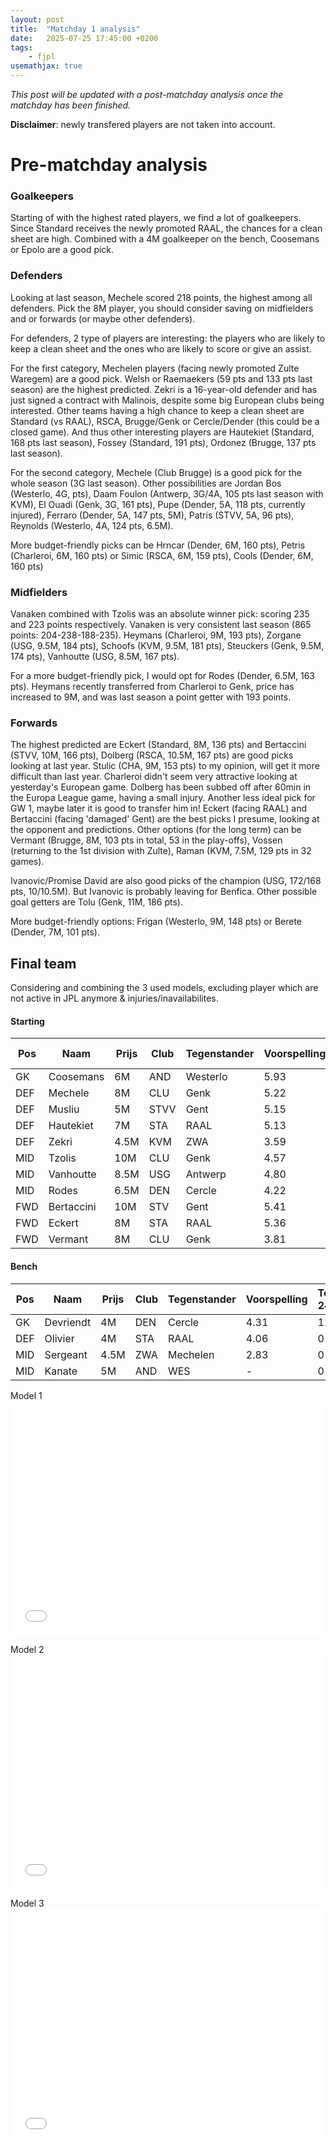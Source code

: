 ```yaml
---
layout: post
title:  "Matchday 1 analysis"
date:   2025-07-25 17:45:00 +0200
tags: 
    - fjpl
usemathjax: true
---
```


*This post will be updated with a post-matchday analysis once the matchday has been finished.*

**Disclaimer**: newly transfered players are not taken into account.

# Pre-matchday analysis

### Goalkeepers
Starting of with the highest rated players, we find a lot of goalkeepers. Since Standard receives the newly promoted RAAL, the chances for a clean sheet are high. Combined with a 4M goalkeeper on the bench, Coosemans or Epolo are a good pick.

### Defenders
Looking at last season, Mechele scored 218 points, the highest among all defenders. Pick the 8M player, you should consider saving on midfielders and or forwards (or maybe other defenders).

For defenders, 2 type of players are interesting: the players who are likely to keep a clean sheet and the ones who are likely to score or give an assist.

For the first category, Mechelen players (facing newly promoted Zulte Waregem) are a good pick. Welsh or Raemaekers (59 pts and 133 pts last season) are the highest predicted. Zekri is a 16-year-old defender and has just signed a contract with Malinois, despite some big European clubs being interested. Other teams having a high chance to keep a clean sheet are Standard (vs RAAL), RSCA, Brugge/Genk or Cercle/Dender (this could be a closed game). And thus other interesting players are Hautekiet (Standard, 168 pts last season), Fossey (Standard, 191 pts), Ordonez (Brugge, 137 pts last season).

For the second category, Mechele (Club Brugge) is a good pick for the whole season (3G last season). Other possibilities are Jordan Bos (Westerlo, 4G, pts), Daam Foulon (Antwerp, 3G/4A, 105 pts last season with KVM), El Ouadi (Genk, 3G, 161 pts), Pupe (Dender, 5A, 118 pts, currently injured), Ferraro (Dender, 5A, 147 pts, 5M), Patris (STVV, 5A, 96 pts), Reynolds (Westerlo, 4A, 124 pts, 6.5M).

More budget-friendly picks can be Hrncar (Dender, 6M, 160 pts), Petris (Charleroi, 6M, 160 pts) or Simic (RSCA, 6M, 159 pts), Cools (Dender, 6M, 160 pts)

### Midfielders
Vanaken combined with Tzolis was an absolute winner pick: scoring 235 and 223 points respectively. Vanaken is very consistent last season (865 points: 204-238-188-235). Heymans (Charleroi, 9M, 193 pts), Zorgane (USG, 9.5M, 184 pts), Schoofs (KVM, 9.5M, 181 pts), Steuckers (Genk, 9.5M, 174 pts), Vanhoutte (USG, 8.5M, 167 pts).

For a more budget-friendly pick, I would opt for Rodes (Dender, 6.5M, 163 pts). Heymans recently transferred from Charleroi to Genk, price has increased to 9M, and was last season a point getter with 193 points.

### Forwards
The highest predicted are Eckert (Standard, 8M, 136 pts) and Bertaccini (STVV, 10M, 166 pts), Dolberg (RSCA, 10.5M, 167 pts) are good picks looking at last year. Stulic (CHA, 9M, 153 pts) to my opinion, will get it more difficult than last year. Charleroi didn't seem very attractive looking at yesterday's European game. Dolberg has been subbed off after 60min in the Europa League game, having a small injury. Another less ideal pick for GW 1, maybe later it is good to transfer him in!
Eckert (facing RAAL) and Bertaccini (facing 'damaged' Gent) are the best picks I presume, looking at the opponent and predictions. Other options (for the long term) can be Vermant (Brugge, 8M, 103 pts in total, 53 in the play-offs), Vossen (returning to the 1st division with Zulte), Raman (KVM, 7.5M, 129 pts in 32 games).

Ivanovic/Promise David are also good picks of the champion (USG, 172/168 pts, 10/10.5M). But Ivanovic is probably leaving for Benfica. Other possible goal getters are Tolu (Genk, 11M, 186 pts).

More budget-friendly options: Frigan (Westerlo, 9M, 148 pts) or Berete (Dender, 7M, 101 pts).

## Final team
Considering and combining the 3 used models, excluding player which are not active in JPL anymore & injuries/inavailabilites.

#### Starting

| **Pos** | **Naam**   | **Prijs** | **Club** | **Tegenstander** | **Voorspelling** | **Totaal 24/25** |
|---------|------------|-----------|----------|------------------|------------------|------------------|
| GK      | Coosemans  | 6M        | AND      | Westerlo         | 5.93             | 242              |
| DEF     | Mechele    | 8M        | CLU      | Genk             | 5.22             | 218              |
| DEF     | Musliu     | 5M        | STVV     | Gent             | 5.15             | 32               |
| DEF     | Hautekiet  | 7M        | STA      | RAAL             | 5.13             | 168              |
| DEF     | Zekri      | 4.5M      | KVM      | ZWA              | 3.59             | 0                |
| MID     | Tzolis     | 10M       | CLU      | Genk             | 4.57             | 223              |
| MID     | Vanhoutte  | 8.5M      | USG      | Antwerp          | 4.80             | 167              |
| MID     | Rodes      | 6.5M      | DEN      | Cercle           | 4.22             | 163              |
| FWD     | Bertaccini | 10M       | STV      | Gent             | 5.41             | 166              |
| FWD     | Eckert     | 8M        | STA      | RAAL             | 5.36             | 136              |
| FWD     | Vermant    | 8M        | CLU      | Genk             | 3.81             | 103              |


#### Bench

| **Pos** | **Naam**  | **Prijs** | **Club** | **Tegenstander** | **Voorspelling** | **Totaal 24/25** |
|---------|-----------|-----------|----------|------------------|------------------|------------------|
| GK      | Devriendt | 4M        | DEN      | Cercle           | 4.31             | 12               |
| DEF     | Olivier   | 4M        | STA      | RAAL             | 4.06             | 0                |
| MID     | Sergeant  | 4.5M      | ZWA      | Mechelen         | 2.83             | 0                |
| MID     | Kanate    | 5M        | AND      | WES              | -                | 0                |


Model 1
<embed src="../assets/pdf/pre-md1_1.pdf" width="100%" height="375" type="application/pdf">

Model 2
<embed src="./assets/pdf/pre-md1_2.pdf" width="100%" height="375" type="application/pdf">

Model 3
<embed src="../assets/pdf/pre-md1_3.pdf" width="100%" height="375" type="application/pdf">
